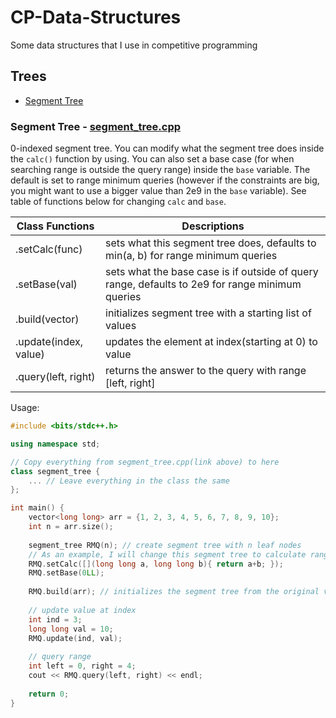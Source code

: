 # CP-Data-Structures
Some data structures that I use in competitive programming

## Trees
 - [Segment Tree](https://github.com/David1425/CP-Data-Structures/blob/main/README.md#segment-tree---segment_treecpp)

### Segment Tree - [segment_tree.cpp](https://github.com/David1425/CP-Data-Structures/blob/main/Trees/segment_tree.cpp)
0-indexed segment tree.
You can modify what the segment tree does inside the `calc()` function by using. You can also set a base case (for when searching range is outside the query range) inside the `base` variable. The default is set to range minimum queries (however if the constraints are big, you might want to use a bigger value than 2e9 in the `base` variable). See table of functions below for changing `calc` and `base`.

| Class Functions | Descriptions |
|-----------------|--------------|
| .setCalc(func) | sets what this segment tree does, defaults to min(a, b) for range minimum queries |
| .setBase(val) | sets what the base case is if outside of query range, defaults to 2e9 for range minimum queries |
| .build(vector) | initializes segment tree with a starting list of values |
| .update(index, value) | updates the element at index(starting at 0) to value |
| .query(left, right) | returns the answer to the query with range [left, right]|

Usage:
```cpp
#include <bits/stdc++.h>

using namespace std;

// Copy everything from segment_tree.cpp(link above) to here
class segment_tree {
    ... // Leave everything in the class the same
};

int main() {
    vector<long long> arr = {1, 2, 3, 4, 5, 6, 7, 8, 9, 10};
    int n = arr.size();
    
    segment_tree RMQ(n); // create segment tree with n leaf nodes
    // As an example, I will change this segment tree to calculate range sum queries
    RMQ.setCalc([](long long a, long long b){ return a+b; });
    RMQ.setBase(0LL);
    
    RMQ.build(arr); // initializes the segment tree from the original vector
    
    // update value at index
    int ind = 3;
    long long val = 10;
    RMQ.update(ind, val);
    
    // query range
    int left = 0, right = 4;
    cout << RMQ.query(left, right) << endl;
    
    return 0;
}

```
